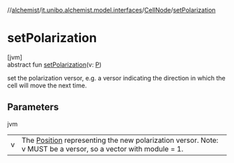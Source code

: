 //[alchemist](../../../index.md)/[it.unibo.alchemist.model.interfaces](../index.md)/[CellNode](index.md)/[setPolarization](set-polarization.md)

# setPolarization

[jvm]\
abstract fun [setPolarization](set-polarization.md)(v: [P](../../it.unibo.alchemist.model/-biochemistry-incarnation/index.md))

set the polarization versor, e.g. a versor indicating the direction in which the cell will move the next time.

## Parameters

jvm

| | |
|---|---|
| v | The [Position](../-position/index.md) representing the new polarization versor. Note: v MUST be a versor, so a vector with module = 1. |
